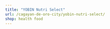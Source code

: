 ```yaml
---
title: "YOBIN Nutri Select"
url: /cagayan-de-oro-city/yobin-nutri-select/
shop: health food
---
```

